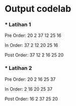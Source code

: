 <h1> Output codelab </h1>
<h3> * Latihan 1 </h3>
  Pre Order: 
20 
2 
37 
12 
25 
16 

In Order: 
37 
2 
12 
20 
25 
16 

Post Order: 
37 
12 
2 
16 
25 
20 


<h3> * Latihan 2 </h3>
Pre Order: 
20 
2 
16 
25 
37 

In Order: 
2 
16 
20 
25 
37 

Post Order: 
16 
2 
37 
25 
20 
